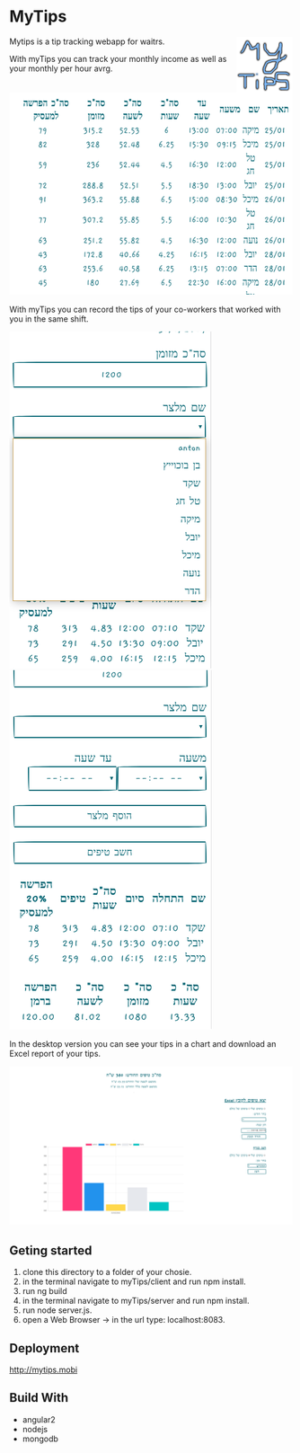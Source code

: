 

# MyTips

Mytips is a tip tracking webapp for waitrs.
<img align="right" width="100" height="100" src="https://github.com/anton202/myTips/blob/master/client/src/assets/logo.png">


With myTips you can track your monthly income as well as your monthly per hour avrg.

<p align="center">
  <img width="600" height="360" src="https://github.com/anton202/myTips/blob/master/client/src/assets/myTipsLog.png">
</p>

With myTips you can record the tips of your co-workers that worked with you in the same shift.

![workersNmaes](https://github.com/anton202/myTips/blob/master/client/src/assets/workersNames.png)
![waitersBook](https://github.com/anton202/myTips/blob/master/client/src/assets/waitersBook.png)

In the desktop version you can see your tips in a chart and download an Excel report of your tips.

![desktopV](https://github.com/anton202/myTips/blob/master/client/src/assets/desktopV.png)

## Geting started 
1. clone this directory to a folder of your chosie. 
2. in the terminal navigate to myTips/client and run npm install.
3. run ng build
4. in the terminal navigate to myTips/server and run npm install.
5. run node server.js.
6. open a Web Browser -> in the url type: localhost:8083.

 
## Deployment
http://mytips.mobi

## Build With
* angular2
* nodejs
* mongodb
